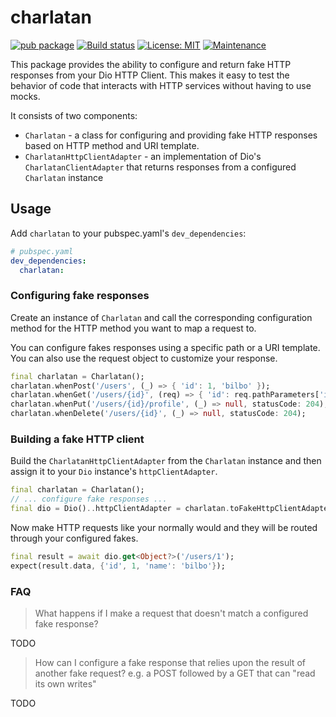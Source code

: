 # charlatan

[![pub package](https://img.shields.io/pub/v/charlatan.svg)](https://pub.dev/packages/charlatan)
[![Build status](https://github.com/Betterment/dart_fake_http/actions/workflows/ci.yml/badge.svg?branch=main)](https://github.com/Betterment/dart_fake_http/actions/workflows/ci.yml?query=branch%3Amain)
[![License: MIT](https://img.shields.io/badge/License-MIT-yellow.svg)](https://opensource.org/licenses/MIT)
[![Maintenance](https://img.shields.io/badge/Maintained%3F-yes-green.svg)](https://GitHub.com/Betterment/dart_fake_http/pulse)

This package provides the ability to configure and return fake HTTP
responses from your Dio HTTP Client. This makes it easy to test the
behavior of code that interacts with HTTP services without having to use
mocks.

It consists of two components:

- `Charlatan` - a class for configuring and providing fake HTTP responses
  based on HTTP method and URI template.
- `CharlatanHttpClientAdapter` - an implementation of Dio's
  `CharlatanClientAdapter` that returns responses from a configured
  `Charlatan` instance

## Usage

Add `charlatan` to your pubspec.yaml's `dev_dependencies`:

```yaml
# pubspec.yaml
dev_dependencies:
  charlatan:
```

### Configuring fake responses

Create an instance of `Charlatan` and call the corresponding
configuration method for the HTTP method you want to map a request to.

You can configure fakes responses using a specific path or a URI
template. You can also use the request object to customize your
response.

```dart
final charlatan = Charlatan();
charlatan.whenPost('/users', (_) => { 'id': 1, 'bilbo' });
charlatan.whenGet('/users/{id}', (req) => { 'id': req.pathParameters['id'], 'name': 'bilbo' });
charlatan.whenPut('/users/{id}/profile', (_) => null, statusCode: 204);
charlatan.whenDelete('/users/{id}', (_) => null, statusCode: 204);
```

### Building a fake HTTP client

Build the `CharlatanHttpClientAdapter` from the `Charlatan` instance and then
assign it to your `Dio` instance's `httpClientAdapter`.

```dart
final charlatan = Charlatan();
// ... configure fake responses ...
final dio = Dio()..httpClientAdapter = charlatan.toFakeHttpClientAdapter();
```

Now make HTTP requests like your normally would and they will be routed
through your configured fakes.

```dart
final result = await dio.get<Object?>('/users/1');
expect(result.data, {'id', 1, 'name': 'bilbo'});
```

### FAQ

> What happens if I make a request that doesn't match a configured fake
> response?

TODO

> How can I configure a fake response that relies upon the result of
> another fake request? e.g. a POST followed by a GET that can "read its
> own writes"

TODO
